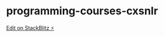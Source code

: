 # programming-courses-cxsnlr

[Edit on StackBlitz ⚡️](https://stackblitz.com/edit/programming-courses-cxsnlr)